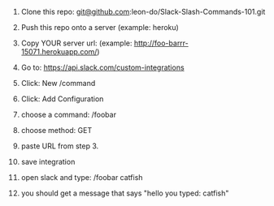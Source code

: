 1. Clone this repo: git@github.com:leon-do/Slack-Slash-Commands-101.git

2. Push this repo onto a server (example: heroku)

3. Copy YOUR server url: (example: http://foo-barrr-15071.herokuapp.com/)

4. Go to: https://api.slack.com/custom-integrations

5. Click: New /command

6. Click: Add Configuration

7. choose a command: /foobar 

8. choose method: GET

9. paste URL from step 3.

10. save integration

11. open slack and type: /foobar catfish

12. you should get a message that says "hello you typed: catfish"
